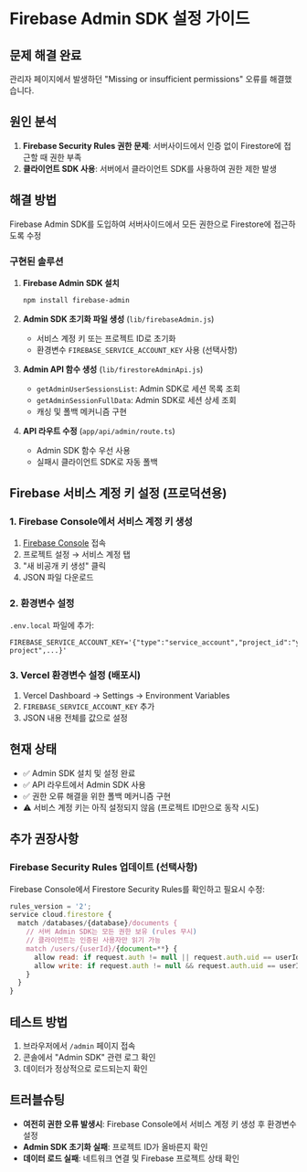 # Firebase Admin SDK 설정 가이드

## 문제 해결 완료
관리자 페이지에서 발생하던 "Missing or insufficient permissions" 오류를 해결했습니다.

## 원인 분석
1. **Firebase Security Rules 권한 문제**: 서버사이드에서 인증 없이 Firestore에 접근할 때 권한 부족
2. **클라이언트 SDK 사용**: 서버에서 클라이언트 SDK를 사용하여 권한 제한 발생

## 해결 방법
Firebase Admin SDK를 도입하여 서버사이드에서 모든 권한으로 Firestore에 접근하도록 수정

### 구현된 솔루션

1. **Firebase Admin SDK 설치**
   ```bash
   npm install firebase-admin
   ```

2. **Admin SDK 초기화 파일 생성** (`lib/firebaseAdmin.js`)
   - 서비스 계정 키 또는 프로젝트 ID로 초기화
   - 환경변수 `FIREBASE_SERVICE_ACCOUNT_KEY` 사용 (선택사항)

3. **Admin API 함수 생성** (`lib/firestoreAdminApi.js`)
   - `getAdminUserSessionsList`: Admin SDK로 세션 목록 조회
   - `getAdminSessionFullData`: Admin SDK로 세션 상세 조회
   - 캐싱 및 폴백 메커니즘 구현

4. **API 라우트 수정** (`app/api/admin/route.ts`)
   - Admin SDK 함수 우선 사용
   - 실패시 클라이언트 SDK로 자동 폴백

## Firebase 서비스 계정 키 설정 (프로덕션용)

### 1. Firebase Console에서 서비스 계정 키 생성
1. [Firebase Console](https://console.firebase.google.com) 접속
2. 프로젝트 설정 → 서비스 계정 탭
3. "새 비공개 키 생성" 클릭
4. JSON 파일 다운로드

### 2. 환경변수 설정
`.env.local` 파일에 추가:
```env
FIREBASE_SERVICE_ACCOUNT_KEY='{"type":"service_account","project_id":"your-project",...}'
```

### 3. Vercel 환경변수 설정 (배포시)
1. Vercel Dashboard → Settings → Environment Variables
2. `FIREBASE_SERVICE_ACCOUNT_KEY` 추가
3. JSON 내용 전체를 값으로 설정

## 현재 상태
- ✅ Admin SDK 설치 및 설정 완료
- ✅ API 라우트에서 Admin SDK 사용
- ✅ 권한 오류 해결을 위한 폴백 메커니즘 구현
- ⚠️ 서비스 계정 키는 아직 설정되지 않음 (프로젝트 ID만으로 동작 시도)

## 추가 권장사항

### Firebase Security Rules 업데이트 (선택사항)
Firebase Console에서 Firestore Security Rules를 확인하고 필요시 수정:

```javascript
rules_version = '2';
service cloud.firestore {
  match /databases/{database}/documents {
    // 서버 Admin SDK는 모든 권한 보유 (rules 무시)
    // 클라이언트는 인증된 사용자만 읽기 가능
    match /users/{userId}/{document=**} {
      allow read: if request.auth != null || request.auth.uid == userId;
      allow write: if request.auth != null && request.auth.uid == userId;
    }
  }
}
```

## 테스트 방법
1. 브라우저에서 `/admin` 페이지 접속
2. 콘솔에서 "Admin SDK" 관련 로그 확인
3. 데이터가 정상적으로 로드되는지 확인

## 트러블슈팅
- **여전히 권한 오류 발생시**: Firebase Console에서 서비스 계정 키 생성 후 환경변수 설정
- **Admin SDK 초기화 실패**: 프로젝트 ID가 올바른지 확인
- **데이터 로드 실패**: 네트워크 연결 및 Firebase 프로젝트 상태 확인